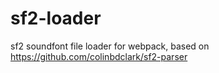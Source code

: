 # sf2-loader
sf2 soundfont file loader for webpack, based on https://github.com/colinbdclark/sf2-parser
